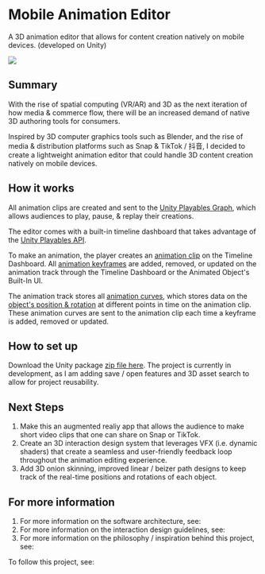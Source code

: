 # Mobile Animation Editor
A 3D animation editor that allows for content creation natively on mobile devices. (developed on Unity)

<img src="https://github.com/fncischen/Animation-Editor/blob/master/Documentation/AnimationEditorGIF.gif"></img>

## Summary ##

With the rise of spatial computing (VR/AR) and 3D as the next iteration of how media & commerce flow, there will be an increased demand of native 3D authoring tools for consumers. 

Inspired by 3D computer graphics tools such as Blender, and the rise of media & distribution platforms such as Snap & TikTok / 抖音, I decided to create a lightweight animation editor that could handle 3D content creation natively on mobile devices. 

## How it works ##

All animation clips are created and sent to the <a href="https://docs.unity3d.com/Manual/Playables-Graph.html">Unity Playables Graph</a>, which allows audiences to play, pause, & replay their creations.

The editor comes with a built-in timeline dashboard that takes advantage of the <a href="https://blogs.unity3d.com/2017/08/02/unity-2017-1-feature-spotlight-playable-api/">Unity Playables API</a>. 

To make an animation, the player creates an <a href="https://docs.unity3d.com/ScriptReference/AnimationClip.html">animation clip</a> on the Timeline Dashboard. All <a href="https://docs.unity3d.com/ScriptReference/Keyframe.html">animation keyframes</a> are added, removed, or updated on the animation track through the Timeline Dashboard or the Animated Object's Built-In UI. 

The animation track stores all <a href="https://docs.unity3d.com/ScriptReference/AnimationCurve.html">animation curves</a>, which stores data on the <a href="https://docs.unity3d.com/Manual/animeditor-AnimationCurves.html">object's position & rotation</a> at different points in time on the animation clip. These animation curves are sent to the animation clip each time a keyframe is added, removed or updated.  

## How to set up ##

Download the Unity package <a href="https://github.com/fncischen/Animation-Editor/archive/master.zip">zip file here</a>. The project is currently in development, as I am adding save / open features and 3D asset search to allow for project reusability. 

## Next Steps ##

1. Make this an augmented realiy app that allows the audience to make short video clips that one can share on Snap or TikTok. 
2. Create an 3D interaction design system that leverages VFX (i.e. dynamic shaders) that create a seamless and user-friendly feedback loop throughout the animation editing experience. 
3. Add 3D onion skinning, improved linear / beizer path designs to keep track of the real-time positions and rotations of each object. 

## For more information ##

1. For more information on the software architecture, see: 
2. For more information on the interaction design guidelines, see: 
3. For more information on the philosophy / inspiration behind this project, see: 

To follow this project, see:  




